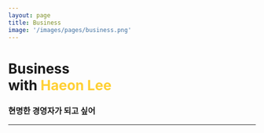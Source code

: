 ```yaml
---
layout: page
title: Business
image: '/images/pages/business.png'
---
```


# Business <br/>with <span style="color:#ffd034">Haeon Lee</span>
### 현명한 경영자가 되고 싶어
---

